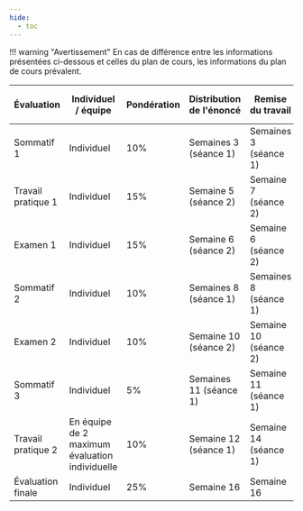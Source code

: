 ```yaml
---
hide:
  - toc
---
```



!!! warning "Avertissement"
    En cas de différence entre les informations présentées ci-dessous et
    celles du plan de cours, les informations du plan de cours prévalent.

| Évaluation     | Individuel / équipe  | Pondération | Distribution de l'énoncé | Remise du travail | Rétroaction du professeur |
|----------------|----------------------|-------------|--------------------------|-------------------|---------------------------|
| Sommatif 1     | Individuel           | 10%         | Semaines 3 (séance 1)    | Semaines 3 (séance 1)   | Semaines 4 (séance 1)   |
| Travail pratique 1 | Individuel        | 15%         | Semaine 5 (séance 2)     | Semaine 7 (séance 2)   | Semaine 9 (séance 2)   |
| Examen 1       | Individuel           | 15%         | Semaine 6 (séance 2)     | Semaine 6 (séance 2) | Semaine 8 (séance 2)   |
| Sommatif 2     | Individuel           | 10%         | Semaines 8 (séance 1)    | Semaines 8 (séance 1)    | Semaine 10 (séance 1)   |
| Examen 2       | Individuel           | 10%         | Semaine 10 (séance 2)    | Semaine 10 (séance 2)   | Semaine 12 (séance 2)   |
| Sommatif 3     | Individuel           | 5%          | Semaines 11 (séance 1)   | Semaine 11 (séance 1)   | Semaine 13 (séance 1)   |
| Travail pratique 2 | En équipe de 2 maximum <br> évaluation individuelle | 10%         | Semaine 12 (séance 1)   | Semaine 14 (séance 1)   | Semaine 15 (séance 2)   |
| Évaluation finale | Individuel          | 25%         | Semaine 16              | Semaine 16              | 30 Mai                  |